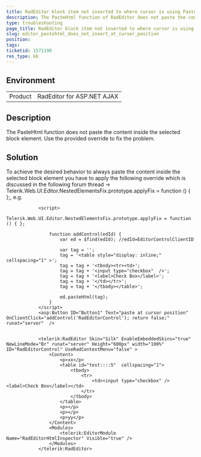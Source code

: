 ```yaml
---
title: RadEditor block item not inserted to where cursor is using PasteHtml
description: The PasteHtml function of RadEditor does not paste the content inside the selected block element. Use the provided override to fix the problem.
type: troubleshooting
page_title: RadEditor block item not inserted to where cursor is using PasteHtml
slug: editor_pastehtml_does_not_insert_at_cursor_position
position: 
tags: 
ticketid: 1571190
res_type: kb
---
```


## Environment
<table>
	<tbody>
		<tr>
			<td>Product</td>
			<td>RadEditor for ASP.NET AJAX</td>
		</tr>
	</tbody>
</table>


## Description
The PasteHtml function does not paste the content inside the selected block element. Use the provided override to fix the problem.

## Solution
To achieve the desired behavior to always paste the content inside the selected block element you have to apply the following override which is discussed in the following forum thread -> Telerik.Web.UI.Editor.NestedElementsFix.prototype.applyFix = function () { };, e.g.

````ASP.NET
            <script>
                Telerik.Web.UI.Editor.NestedElementsFix.prototype.applyFix = function () { };

                function addControl(edId) {
                    var ed = $find(edId); //edId=EditorControlClientID

                    var tag = '';
                    tag = '<table style="display: inline;" cellspacing="1" >';
                    tag = tag + '<tbody><tr><td>';
                    tag = tag + '<input type="checkbox"  />';
                    tag = tag + '<label>Check Box</label>';
                    tag = tag + '</td></tr>';
                    tag = tag + '</tbody></table>';

                    ed.pasteHtml(tag);
                }
            </script>
            <asp:Button ID="Button1" Text="paste at cursor position"  OnClientClick="addControl('RadEditorControl'); return false;" runat="server"  />

            
            <telerik:RadEditor Skin="Silk" EnableEmbeddedSkins="true"  NewLineMode="Br" runat="server" Height="600px" width="100%" ID="RadEditorControl" UseRadContextMenu="false" >
                <Content>
                    <p>xx</p>
                    <table id="test::::5"  cellspacing="1">
                        <tbody>
                            <tr>
                                <td><input type="checkbox" /><label>Check Box</label></td>
                            </tr>
                        </tbody>
                    </table>
                    <p></p>
                    <p></p>
                    <p>yy</p>
                </Content>
                <Modules>
                    <telerik:EditorModule Name="RadEditorHtmlInspector" Visible="true" />
                </Modules>
            </telerik:RadEditor>
````

   